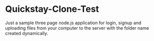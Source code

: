 # Quickstay-Clone-Test
Just a sample three page node.js application for login, signup and uploading files from your
computer to the server with the folder name created dynamically.

